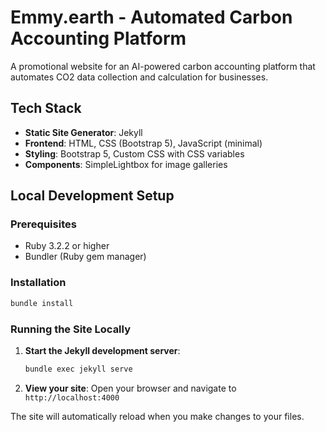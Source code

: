 # Emmy.earth - Automated Carbon Accounting Platform

A promotional website for an AI-powered carbon accounting platform that automates CO2 data collection and calculation for businesses.

## Tech Stack

- **Static Site Generator**: Jekyll
- **Frontend**: HTML, CSS (Bootstrap 5), JavaScript (minimal)
- **Styling**: Bootstrap 5, Custom CSS with CSS variables
- **Components**: SimpleLightbox for image galleries

## Local Development Setup

### Prerequisites

- Ruby 3.2.2 or higher
- Bundler (Ruby gem manager)

### Installation

```bash
bundle install
```

### Running the Site Locally

1. **Start the Jekyll development server**:
   ```bash
   bundle exec jekyll serve
   ```

2. **View your site**:
   Open your browser and navigate to `http://localhost:4000`

The site will automatically reload when you make changes to your files.
